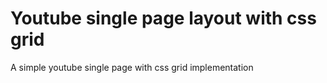 # Youtube single page layout with css grid

A simple youtube single page with css grid implementation
